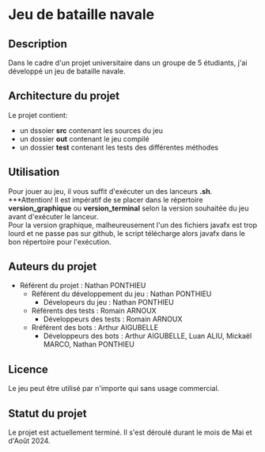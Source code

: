 # Jeu de bataille navale

## Description

Dans le cadre d'un projet universitaire dans un groupe de 5 étudiants, j'ai développé un jeu de bataille navale.

## Architecture du projet

Le projet contient:
- un dssoier **src** contenant les sources du jeu
- un dossier **out** contenant le jeu compilé
- un dossier **test** contenant les tests des différentes méthodes

## Utilisation

Pour jouer au jeu, il vous suffit d'exécuter un des lanceurs **.sh**.  
***Attention! Il est impératif de se placer dans le répertoire **version_graphique** ou **version_terminal** selon la version souhaitée du jeu avant d'exécuter le lanceur.  
Pour la version graphique, malheureusement l'un des fichiers javafx est trop lourd et ne passe pas sur github, le script télécharge alors javafx dans le bon répertoire pour l'exécution.

## Auteurs du projet

- Référent du projet : Nathan PONTHIEU
    - Référent du développement du jeu : Nathan PONTHIEU
        - Dévelopeurs du jeu : Nathan PONTHIEU
    - Référents des tests : Romain ARNOUX
        - Développeurs des tests : Romain ARNOUX
    - Rréférent des bots : Arthur AIGUBELLE
        - Développeurs des bots : Arthur AIGUBELLE, Luan ALIU, Mickaël MARCO, Nathan PONTHIEU

## Licence

Le jeu peut être utilisé par n'importe qui sans usage commercial.

## Statut du projet

Le projet est actuellement terminé. Il s'est déroulé durant le mois de Mai et d'Août 2024.

